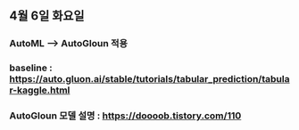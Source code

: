 ## 4월 6일 화요일 

### AutoML --> AutoGloun 적용

### baseline : https://auto.gluon.ai/stable/tutorials/tabular_prediction/tabular-kaggle.html

### AutoGloun 모델 설명 : https://doooob.tistory.com/110 
